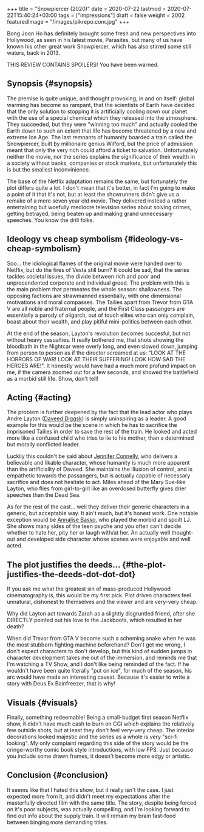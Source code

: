 +++
title = "Snowpiercer (2020)"
date = 2020-07-22
lastmod = 2020-07-22T15:40:24+03:00
tags = ["impressions"]
draft = false
weight = 2002
featuredImage = "/images/pikrepo.com.jpg"
+++

Bong Joon Ho has definitely brought some fresh and new perspectives into
Hollywood, as seen in his latest movie, Parasites, but many of us have known his
other great work Snowpiercer, which has also stirred some still waters, back
in 2013.

THIS REVIEW CONTAINS SPOILERS! You have been warned.


## Synopsis {#synopsis}

The premise is quite unique, and thought provoking, in and on itself: global
warming has become so rampant, that the scientists of Earth have decided that
the only solution to stopping it is artificially cooling down our planet with
the use of a special chemical which they released into the atmosphere. They
succeeded, but they were "winning too much" and actually cooled the Earth down
to such an extent that life has become threatened by a new and extreme Ice Age.
The last remnants of humanity boarded a train called the Snowpiercer, built by
millionaire genius Wilford, but the price of admission meant that only the very
rich could afford a ticket to salvation. Unfortunately neither the movie, nor
the series explains the significance of their wealth in a society without banks,
companies or stock markets, but unfortunately this is but the smallest
inconvinience.

The base of the Netflix adaptation remains the same, but fortunately the plot
differs quite a lot. I don't mean that it's better, in fact I'm going to make a
point of it that it's not, but at least the showrunners didn't give us a remake
of a mere seven year old movie. They delivered instead a rather entertaining but
woefully mediocre television series about solving crimes, getting betrayed,
being beaten up and making grand unnecessary speeches. You know the drill folks.


## Ideology vs cheap symbolism {#ideology-vs-cheap-symbolism}

Soo... the idiological flames of the original movie were handed over to Netflix,
but do the fires of Vesta still burn? It could be sad, that the series tackles
societal issues, the divide between rich and poor and unprecendented corporate
and individual greed. The problem with this is the main  problem that permeates
the whole season: shallowness. The opposing factions are strawmanned essentially,
with one  dimensional motivations and moral compasses. The Tailies apart from
Trevor from GTA V are all noble and fraternal people, and the First Class
passangers are essentially a parody of oligarch, out of touch elites who can
only complain, boast about their wealth, and play pitiful mini-politics between
each other.

At the end of the season, Layton's revolution becomes succesful, but not without
heavy casualties. It really bothered me, that shots showing the bloodbath in the
Nightcar were overly long, and even slowed down, jumping from person to person as if the director screamed at
us: "LOOK AT THE HORRORS OF WAR! LOOK AT THEIR SUFFERING! LOOK HOW SAD THE
HEROES ARE!". It honestly would have had a much more profund impact on me, if
the camera zoomed out for a few seconds, and showed the battlefield as a morbid
still life. Show, don't tell!


## Acting {#acting}

The problem is further deepened by the fact that the lead actor who plays Andre
Layton ([Daveed Diggsk](https://www.imdb.com/name/nm4377526/?ref%5F=tt%5Fcl%5Ft2)) is simply uninspiring as a leader. A good example for
this would be the scene in which he has to sacrifice the imprisoned Tailies in
order to save the rest of the train. He looked and acted more like a confused
child who tries to lie to his mother, than a determined but morally conflicted
leader.

Luckily this couldn't be said about [Jennifer Connelly](https://www.imdb.com/name/nm0000124/?ref%5F=tt%5Fcl%5Ft1), who delivers a believable
and likable character, whose humanity is much more apparent than the artificiality
of Daveed. She maintains the illusion of control, and is empathetic towards the
passangers, but is actually capable of necessary sacrifice and does not hesitate
to act. Miles ahead of the Mary Sue-like Layton, who flies from girl-to-girl
like an overdosed butterfly gives drier speeches than the Dead Sea.

As for the rest of the cast... well they deliver their generic characters in a
generic, but acceptable way. It ain't much, but it's honest work. One notable
exception would be [Annalise Basso](https://www.imdb.com/name/nm2399383/?ref%5F=tt%5Fcl%5Ft12), who played the morbid and spoilt LJ. She
shows many sides of the teen psyche and you often can't decide whether to hate
her, pity her or laugh with/at her. An actually well thought-out and developed
side character whose scenes were enjoyable and well acted.


## The plot justifies the deeds... {#the-plot-justifies-the-deeds-dot-dot-dot}

If you ask me what the greatest sin of mass-produced Hollywood cinematography
is, this would be my first pick. Plot driven characters feel unnatural,
dishonest to themselves and the viewer and are very-very cheap.

Why did Layton
act towards Zarah as a slightly disgruntled friend, after she DIRECTLY pointed
out his love to the Jackboots, which resulted in her death?

When did Trevor from
GTA V become such a scheming snake when he was the most stubborn fighting
machine beforehand? Don't get me wrong, I don't expect characters to don't
develop, but this kind of sudden jumps in character development takes me out of
the immersion, and reminds me that I'm watching a TV Show, and I don't like
being reminded of the fact. If he wouldn't have been quite literally "put on
ice", for much of the season,  his arc would have made an interesting caveat.
Because it's easier to write a story with Deus Ex Bainfreezer, that is why!


## Visuals {#visuals}

Finally, something redeemable! Being a small-budget first season Netflix show,
it didn't have much cash to burn on CGI which explains the relatively few
outside shots, but at least they don't feel very-very cheap. The interior
decorations looked majestic and the series as a whole is very "sci-fi looking".
My only complaint regarding this side of the story would be the cringe-worthy
comic book style introductions, with low FPS. Just because you include some
drawn frames, it doesn't become more edgy or artistic.


## Conclusion {#conclusion}

It seems like that I hated this show, but it really isn't the case. I just
expected more from it, and didn't meet my expectations after the masterfully
directed film with the same  title. The story, despite being forced on it's poor
subjects, was actually compelling, and I'm looking forward to find out info
about the supply train. It will remain my brain fast-food between binging more
demanding titles.
